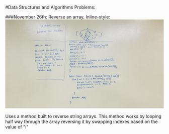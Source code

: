 #Data Structures and Algorithms Problems:

###November 26th: Reverse an array.
Inline-style:
![solution image](./assets/reverseArray.jpg)

Uses a method built to reverse string arrays. This method works by looping half way through the array reversing it by swapping indexes based on the value of "i"
